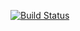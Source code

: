 [![Build Status](https://travis-ci.com/Susetyo/api-my-website.svg?branch=master)](https://travis-ci.com/Susetyo/api-my-website)
